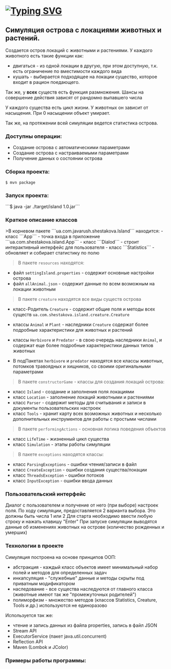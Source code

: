 # [![Typing SVG](https://readme-typing-svg.herokuapp.com?font=Fira+Code&size=27&pause=1000&width=435&lines=Island)](https://git.io/typing-svg)
<h2><a>Симуляция острова с локациями животных и растений.</a></h2>

Создается остров локаций с животными и растениями. 
У каждого животного есть такие функции как: 
- двигаться - из одной локации в другую, при этом доступную, т.к. есть ограничение по вместимости каждого вида
- кушать - выбирается подходящее на локации существо, которое входит в рацион поедающего.

Так же, у **всех** существ есть функция размножения. 
Шансы на совершение действия зависят от рандомно выпавшего числа

У каждого существа есть цикл жизни. У животных он зависит от насыщения. При 0 насыщении объект умирает.

Так же, на протяжении всей симуляции ведется статистика острова.

<h3><a>Доступны операции:</a></h3>

* Создание острова с автоматическими параметрами
* Создание острова с настраиваемыми параметрами
* Получение данных о состоянии острова

<h3><a>Сборка проекта: </a></h3>

```$ mvn package```
<h3 ><a>Запуск проекта:</a></h3>
```$ java -jar ./target/island 1.0.jar```

<h3 ><a>Краткое описание классов</a></h3>
>В корневом пакете ```ua.com.javarush.shestakova.Island``` находится:
- класс ```App``` - точка входа в приложение ```ua.com.shestakova.island.App```
- класс ```Dialod``` - строит интерактивный интерфейс для пользователя
- класс ```Statistics``` - обновляет и собирает статистику по полю

>В пакете ```resources``` находятся:
- файл ```settingIsland.properties``` - содержит основные настройки острова
- файл ```allAnimal.json``` - содержит данные по всем возможным на локации животным

>В пакете ```creature``` находятся все виды существ острова
- класс-Родитель ```Creature``` - содержит общие поля и методы всех существ
```ua.com.shestakova.island.creature.Creature```
- классы ```Animal``` и ```Plant``` - наследники ```Creature``` содержат более 
подробные характеристики для животных и растений
- классы ```Herbivore``` и ```Predator``` - в свою очередь наследники ```Animal```,
и содержат еще более подробные характеристики данных типов животных

- В подПакетах ```herbivore``` и ```predator```
находятся все классы животных, потомков травоядных и хищников, со своими оригинальными 
параметрами

>В пакете ```constructorGame``` - классы для создания локаций острова:
- класс ```Island``` - создание и заполнения поля локациями
- класс ```Location``` - заполнение локаций животными и растениями
- класс ```Parser``` - содержит методы для считывания и записи в документы пользовательских настроек
- класс ```Tools``` - хранит карту всех возможных животных и несколько дополнительных 
инструментов для работы с простыми числами

>В пакете ```performingActions``` - основная логика поведения объектов
- класс ```LifeTime``` - жизненный цикл существа
- класс ```Simulation``` - этапы работы симуляции
>В пакете ```exceptions``` находятся классы:
- класс ```ParsingExceptions``` - ошибки чтения/записи в файл
- класс ```CreateException``` - ошибки создания существа/локации
- класс ```ThreadsException``` - ошибки потоков
- класс ```InputException``` - ошибки ввода данных
<h3><a>Пользовательский интерфейс</a></h3>
  Диалог с пользователем и получение от него (при выборе) настроек поля.
  По ходу симуляции, предоставляется 2 варианта выбора. Это должны быть числа 1 или 2
Для старта необходимо ввести любую строку и нажать клавишу "Enter"
При запуске симуляции выводятся данные об изменениях животных на острове (количество рожденных и умерших)

<h3><a>Технологии в проекте</a></h3>

Симуляция построена на основе принципов ООП:
- абстракция - каждый класс объектов имеет минимальный набор полей и методов для определенных задач
- инкапсуляция - "служебные" данные и методы скрыты под приватным модификатором
- наследование - все существа наследуются от главного класса (животные имеют так же "промежуточных родителей")
- полиморфизм - множество методов (классов Statistics, Creature, Tools и др.) используются не единоразово

Используется так же: 
- чтение и запись данных из файла properties, запись в файл JSON
- Stream API
- ExecutorService (пакет java.util.concurrent)
- Reflection API
- Maven (Lombok и JColor)

### Примеры работы программы:
